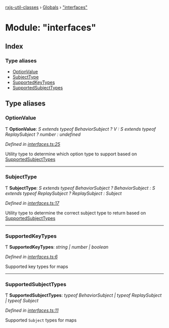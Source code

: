 [rxjs-util-classes](../README.md) › [Globals](../globals.md) › ["interfaces"](_interfaces_.md)

# Module: "interfaces"

## Index

### Type aliases

* [OptionValue](_interfaces_.md#optionvalue)
* [SubjectType](_interfaces_.md#subjecttype)
* [SupportedKeyTypes](_interfaces_.md#supportedkeytypes)
* [SupportedSubjectTypes](_interfaces_.md#supportedsubjecttypes)

## Type aliases

###  OptionValue

Ƭ **OptionValue**: *S extends typeof BehaviorSubject ? V : S extends typeof ReplaySubject ? number : undefined*

*Defined in [interfaces.ts:25](https://github.com/djhouseknecht/rxjs-util-classes/blob/d598246/src/interfaces.ts#L25)*

Utility type to determine which option type to support based
 on [SupportedSubjectTypes](_interfaces_.md#supportedsubjecttypes)

___

###  SubjectType

Ƭ **SubjectType**: *S extends typeof BehaviorSubject ? BehaviorSubject<V> : S extends typeof ReplaySubject ? ReplaySubject<V> : Subject<V>*

*Defined in [interfaces.ts:17](https://github.com/djhouseknecht/rxjs-util-classes/blob/d598246/src/interfaces.ts#L17)*

Utility type to determine the correct subject type to return based
 on [SupportedSubjectTypes](_interfaces_.md#supportedsubjecttypes)

___

###  SupportedKeyTypes

Ƭ **SupportedKeyTypes**: *string | number | boolean*

*Defined in [interfaces.ts:6](https://github.com/djhouseknecht/rxjs-util-classes/blob/d598246/src/interfaces.ts#L6)*

Supported key types for maps

___

###  SupportedSubjectTypes

Ƭ **SupportedSubjectTypes**: *typeof BehaviorSubject | typeof ReplaySubject | typeof Subject*

*Defined in [interfaces.ts:11](https://github.com/djhouseknecht/rxjs-util-classes/blob/d598246/src/interfaces.ts#L11)*

Supported `Subject` types for maps
